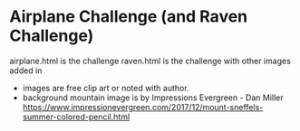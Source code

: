 # Airplane Challenge (and Raven Challenge)

airplane.html is the challenge
raven.html is the challenge with other images added in
- images are free clip art or noted with author.
- background mountain image is by Impressions Evergreen - Dan Miller
https://www.impressionevergreen.com/2017/12/mount-sneffels-summer-colored-pencil.html